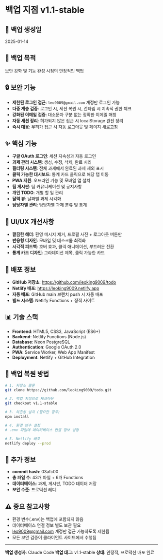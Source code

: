 # 백업 지점 v1.1-stable

## 📅 백업 생성일
2025-01-14

## 🎯 백업 목적
보안 강화 및 기능 완성 시점의 안정적인 백업

## 🔒 보안 기능
- **제한된 로그인 접근**: `leo9009@gmail.com` 계정만 로그인 가능
- **다중 계층 검증**: 로그인 시, 세션 복원 시, 런타임 시 지속적 권한 체크
- **강화된 이메일 검증**: 대소문자 구분 없는 정확한 이메일 매칭
- **자동 세션 정리**: 허가되지 않은 접근 시 localStorage 완전 정리
- **즉시 대응**: 무허가 접근 시 자동 로그아웃 및 페이지 새로고침

## ✨ 핵심 기능
- **구글 OAuth 로그인**: 세션 지속성과 자동 로그인
- **과제 관리 시스템**: 생성, 수정, 삭제, 완료 처리
- **필터링 시스템**: 전체 과제에서 완료된 과제 제외 표시
- **클릭 가능한 대시보드**: 통계 카드 클릭으로 해당 탭 이동
- **PWA 지원**: 오프라인 기능 및 모바일 앱 설치
- **팀 게시판**: 팀 커뮤니케이션 및 공지사항
- **개인 TODO**: 개별 할 일 관리
- **달력 뷰**: 날짜별 과제 시각화
- **담당자별 관리**: 담당자별 과제 분류 및 통계

## 🎨 UI/UX 개선사항
- **깔끔한 헤더**: 환영 메시지 제거, 프로필 사진 + 로그아웃 버튼만
- **반응형 디자인**: 모바일 및 데스크톱 최적화
- **시각적 피드백**: 호버 효과, 클릭 애니메이션, 부드러운 전환
- **통계 카드 디자인**: 그라데이션 제목, 클릭 가능한 카드

## 🚀 배포 정보
- **GitHub 저장소**: https://github.com/leoking9009/todo
- **Netlify 배포**: https://leoking9009.netlify.app
- **자동 배포**: GitHub main 브랜치 push 시 자동 배포
- **빌드 시스템**: Netlify Functions + 정적 사이트

## 📊 기술 스택
- **Frontend**: HTML5, CSS3, JavaScript (ES6+)
- **Backend**: Netlify Functions (Node.js)
- **Database**: Neon PostgreSQL
- **Authentication**: Google OAuth 2.0
- **PWA**: Service Worker, Web App Manifest
- **Deployment**: Netlify + GitHub Integration

## 🔄 백업 복원 방법
```bash
# 1. 저장소 클론
git clone https://github.com/leoking9009/todo.git

# 2. 백업 지점으로 체크아웃
git checkout v1.1-stable

# 3. 의존성 설치 (필요한 경우)
npm install

# 4. 환경 변수 설정
# .env 파일에 데이터베이스 연결 정보 설정

# 5. Netlify 배포
netlify deploy --prod
```

## 📝 추가 정보
- **commit hash**: 03afc00
- **총 파일 수**: 43개 파일 + 6개 Functions
- **데이터베이스**: 과제, 게시판, TODO 데이터 저장
- **보안 수준**: 프로덕션 레디

## ⚠️ 중요 참고사항
- 환경 변수(.env)는 백업에 포함되지 않음
- 데이터베이스 연결 정보 별도 보관 필요
- leo9009@gmail.com 계정만 접근 가능하도록 제한됨
- 모든 보안 검증이 클라이언트 사이드에서 수행됨

---
**백업 생성자**: Claude Code
**백업 태그**: v1.1-stable
**상태**: 안정적, 프로덕션 배포 완료